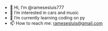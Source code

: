 - 👋 Hi, I’m @ramesesluis777
- 👀 I’m interested in cars and music
- 🌱 I’m currently learning coding on py
- 📫 How to reach me: ramesesluis@gmail.com

<!---
ramesesluis777/ramesesluis777 is a ✨ special ✨ repository because its `README.md` (this file) appears on your GitHub profile.
You can click the Preview link to take a look at your changes.
--->
